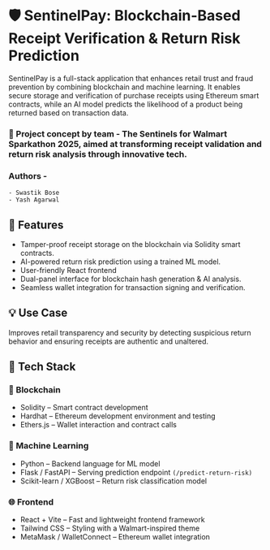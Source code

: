 # 🛡️ SentinelPay: Blockchain-Based Receipt Verification & Return Risk Prediction

SentinelPay is a full-stack application that enhances retail trust and fraud prevention by combining blockchain and machine learning. It enables secure storage and verification of purchase receipts using Ethereum smart contracts, while an AI model predicts the likelihood of a product being returned based on transaction data.<br>

### 🧠 Project concept by team - The Sentinels for Walmart Sparkathon 2025, aimed at transforming receipt validation and return risk analysis through innovative tech. <br>
### Authors - 
    - Swastik Bose
    - Yash Agarwal

## 🔧 Features
- Tamper-proof receipt storage on the blockchain via Solidity smart contracts.
- AI-powered return risk prediction using a trained ML model.
- User-friendly React frontend 
- Dual-panel interface for blockchain hash generation & AI analysis.
- Seamless wallet integration for transaction signing and verification.

## 💡 Use Case
Improves retail transparency and security by detecting suspicious return behavior and ensuring receipts are authentic and unaltered.

## 🧰 Tech Stack

### 🔗 Blockchain
- Solidity – Smart contract development
- Hardhat – Ethereum development environment and testing
- Ethers.js – Wallet interaction and contract calls

### 🧠 Machine Learning
- Python – Backend language for ML model
- Flask / FastAPI – Serving prediction endpoint ```(/predict-return-risk)```
- Scikit-learn / XGBoost – Return risk classification model

### 🌐 Frontend
- React + Vite – Fast and lightweight frontend framework
- Tailwind CSS – Styling with a Walmart-inspired theme
- MetaMask / WalletConnect – Ethereum wallet integration

